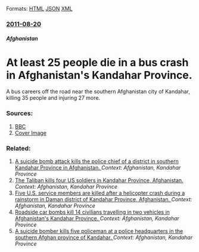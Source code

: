 
Formats: [HTML](/news/2011/08/20/at-least-25-people-die-in-a-bus-crash-in-afghanistan-s-kandahar-province.html)  [JSON](/news/2011/08/20/at-least-25-people-die-in-a-bus-crash-in-afghanistan-s-kandahar-province.json)  [XML](/news/2011/08/20/at-least-25-people-die-in-a-bus-crash-in-afghanistan-s-kandahar-province.xml)  

### [2011-08-20](/news/2011/08/20/index.md)

##### Afghanistan
# At least 25 people die in a bus crash in Afghanistan's Kandahar Province. 

A bus careers off the road near the southern Afghanistan city of Kandahar, killing 35 people and injuring 27 more.


### Sources:

1. [BBC](http://www.bbc.co.uk/news/world-south-asia-14601034)
1. [Cover Image](https://ichef-1.bbci.co.uk/news/1024/media/images/54713000/jpg/_54713124_54713122.jpg)

### Related:

1. [A suicide bomb attack kills the police chief of a district in southern Kandahar Province in Afghanistan. ](/news/2014/09/8/a-suicide-bomb-attack-kills-the-police-chief-of-a-district-in-southern-kandahar-province-in-afghanistan.md) _Context: Afghanistan, Kandahar Province_
2. [The Taliban kills four US soldiers in Kandahar Province, Afghanistan. ](/news/2013/05/14/the-taliban-kills-four-us-soldiers-in-kandahar-province-afghanistan.md) _Context: Afghanistan, Kandahar Province_
3. [Five U.S. service members are killed after a helicopter crash during a rainstorm in Daman district of Kandahar Province, Afghanistan. ](/news/2013/03/11/five-u-s-service-members-are-killed-after-a-helicopter-crash-during-a-rainstorm-in-daman-district-of-kandahar-province-afghanistan.md) _Context: Afghanistan, Kandahar Province_
4. [Roadside car bombs kill 14 civilians travelling in two vehicles in Afghanistan's Kandahar Province. ](/news/2012/07/8/roadside-car-bombs-kill-14-civilians-travelling-in-two-vehicles-in-afghanistan-s-kandahar-province.md) _Context: Afghanistan, Kandahar Province_
5. [A suicide bomber kills five policeman at a police headquarters in the southern Afghan province of Kandahar. ](/news/2012/05/31/a-suicide-bomber-kills-five-policeman-at-a-police-headquarters-in-the-southern-afghan-province-of-kandahar.md) _Context: Afghanistan, Kandahar Province_
